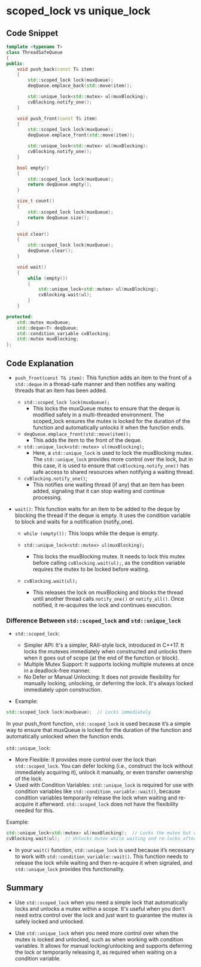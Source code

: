 # scoped_lock vs unique_lock

## Code Snippet

```cpp
template <typename T>
class ThreadSafeQueue
{
public:
    void push_back(const T& item)
    {
        std::scoped_lock lock(muxQueue);
        deqQueue.emplace_back(std::move(item));

        std::unique_lock<std::mutex> ul(muxBlocking);
        cvBlocking.notify_one();
    }

    void push_front(const T& item)
    {
        std::scoped_lock lock(muxQueue);
        deqQueue.emplace_front(std::move(item));

        std::unique_lock<std::mutex> ul(muxBlocking);
        cvBlocking.notify_one();
    }

    bool empty()
    {
        std::scoped_lock lock(muxQueue);
        return deqQueue.empty();
    }

    size_t count()
    {
        std::scoped_lock lock(muxQueue);
        return deqQueue.size();
    }

    void clear()
    {
        std::scoped_lock lock(muxQueue);
        deqQueue.clear();
    }

    void wait()
    {
        while (empty())
        {
            std::unique_lock<std::mutex> ul(muxBlocking);
            cvBlocking.wait(ul);
        }
    }

protected:
    std::mutex muxQueue;
    std::deque<T> deqQueue;
    std::condition_variable cvBlocking;
    std::mutex muxBlocking;
};
```

## Code Explanation

- `push_front(const T& item):` This function adds an item to the front of a `std::deque` in a thread-safe manner and then notifies any waiting threads that an item has been added.
  - `std::scoped_lock lock(muxQueue);`
    - This locks the muxQueue mutex to ensure that the deque is modified safely in a multi-threaded environment. The scoped_lock ensures the mutex is locked for the duration of the function and automatically unlocks it when the function ends.
  - `deqQueue.emplace_front(std::move(item));`
    - This adds the item to the front of the deque.
  - `std::unique_lock<std::mutex> ul(muxBlocking);`
    - Here, a `std::unique_lock` is used to lock the muxBlocking mutex. The `std::unique_lock` provides more control over the lock, but in this case, it is used to ensure that `cvBlocking.notify_one()` has safe access to shared resources when notifying a waiting thread.
  - `cvBlocking.notify_one()`;
    - This notifies one waiting thread (if any) that an item has been added, signaling that it can stop waiting and continue processing.

- `wait()`: This function waits for an item to be added to the deque by blocking the thread if the deque is empty. It uses the condition variable to block and waits for a notification (notify_one).

  - `while (empty()):` This loops while the deque is empty.

  - `std::unique_lock<std::mutex> ul(muxBlocking);`
    - This locks the muxBlocking mutex. It needs to lock this mutex before calling `cvBlocking.wait(ul);`, as the condition variable requires the mutex to be locked before waiting.

  - `cvBlocking.wait(ul);`
    - This releases the lock on muxBlocking and blocks the thread until another thread calls `notify_one()` or `notify_all()`. Once notified, it re-acquires the lock and continues execution.

### Difference Between `std::scoped_lock` and `std::unique_lock`

- `std::scoped_lock`:
  - Simpler API: It's a simpler, RAII-style lock, introduced in C++17. It locks the mutexes immediately when constructed and unlocks them when it goes out of scope (at the end of the function or block).
  - Multiple Mutex Support: It supports locking multiple mutexes at once in a deadlock-free manner.
  - No Defer or Manual Unlocking: It does not provide flexibility for manually locking, unlocking, or deferring the lock. It's always locked immediately upon construction.

- Example:

```cpp
std::scoped_lock lock(muxQueue);  // Locks immediately
```

In your push_front function, `std::scoped_lock` is used because it’s a simple way to ensure that muxQueue is locked for the duration of the function and automatically unlocked when the function ends.

`std::unique_lock`:

- More Flexible: It provides more control over the lock than `std::scoped_lock`. You can defer locking (i.e., construct the lock without immediately acquiring it), unlock it manually, or even transfer ownership of the lock.
- Used with Condition Variables: `std::unique_lock` is required for use with condition variables like `std::condition_variable::wait()`, because condition variables temporarily release the lock when waiting and re-acquire it afterward. `std::scoped_lock` does not have the flexibility needed for this.

Example:

```cpp
std::unique_lock<std::mutex> ul(muxBlocking);  // Locks the mutex but with more flexibility
cvBlocking.wait(ul);  // Unlocks mutex while waiting and re-locks after notification
```

- In your `wait()` function, `std::unique_lock` is used because it’s necessary to work with `std::condition_variable::wait()`. This function needs to release the lock while waiting and then re-acquire it when signaled, and `std::unique_lock` provides this functionality.

## Summary

- Use `std::scoped_lock` when you need a simple lock that automatically locks and unlocks a mutex within a scope. It's useful when you don't need extra control over the lock and just want to guarantee the mutex is safely locked and unlocked.

- Use `std::unique_lock` when you need more control over when the mutex is locked and unlocked, such as when working with condition variables. It allows for manual locking/unlocking and supports deferring the lock or temporarily releasing it, as required when waiting on a condition variable.
